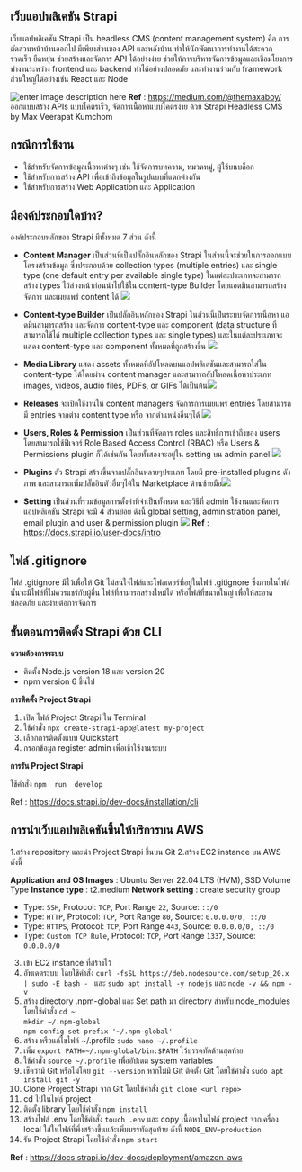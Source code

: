 

## เว็บแอปพลิเคชัน Strapi 
เว็บแอปพลิเคชัน Strapi เป็น headless CMS (content management system) คือ การตัดส่วนหน้าบ้านออกไป มีเพียงส่วนของ API และหลังบ้าน ทำให้นักพัฒนาการทำงานได้สะดวก รวดเร็ว ยืดหยุ่น ช่วยสร้างและจัดการ API ได้อย่างง่าย ช่วยให้การบริหารจัดการข้อมูลและเชื่อมโยงการทำงานระหว่าง frontend และ backend ทำได้อย่างปลอดภัย และทำงานร่วมกับ framework ส่วนใหญ่ได้อย่างเช่น React และ Node

![enter image description here](https://miro.medium.com/v2/resize:fit:1100/format:webp/0*8eHo2OyIhH9FuIF3.png)
**Ref** : https://medium.com/@themaxaboy/ ออกแบบสร้าง APIs แบบโคตรเร็ว, จัดการเนื้อหาแบบโคตรง่าย ด้วย Strapi Headless CMS by Max Veerapat Kumchom



## กรณีการใช้งาน 
- ใช้สำหรับจัดการข้อมูลเนื้อหาต่างๆ เช่น ใช้จัดการบทความ, หมวดหมู่, ผู้ใช้บนบล็อก
- ใช้สำหรับการสร้าง API เพื่อเข้าถึงข้อมูลในรูปแบบที่แตกต่างกัน 
- ใช้สำหรับการสร้าง Web Application และ Application


## มีองค์ประกอบใดบ้าง?
   องค์ประกอบหลักของ Strapi มีทั้งหมด 7 ส่วน ดังนี้ 
 - **Content Manager** เป็นส่วนที่เป็นปลั๊กอินหลักของ Strapi ในส่วนนี้จะช่วยในการออกแบบโครงสร้างข้อมูล ซึ่งประกอบด้วย collection types (multiple entries) และ single type (one default entry per available single type) ในแต่ละประเภทจะสามารถสร้าง types ไว้ล่วงหน้าก่อนนำไปใช้ใน content-type Builder โดยแอดมินสามารถสร้าง จัดการ และเผยแพร่ content ได้ ![](https://docs.strapi.io/img/assets/content-manager/content-manager_list-view.png)

 - **Content-type Builder** เป็นปลั๊กอินหลักของ Strapi ในส่วนนี้เป็นระบบจัดการเนื้อหา แอดมินสามารถสร้าง และจัดการ content-type และ component (data structure ที่สามารถใช้ได้ multiple collection types และ single types) และในแต่ละประเภทจะแสดง content-type และ component  ทั้งหมดที่ถูกสร้างขึ้น ![](https://docs.strapi.io/img/assets/content-type-builder/content-types-builder.png)

 - **Media Library** แสดง assets ทั้งหมดที่อัปโหลดบนแอปพลิเคชันและสามารถใส่ใน content-type ได้โดยผ่าน content manager และสามารถอัปโหลดเนื้อหาประเภท images, videos, audio files, PDFs, or GIFs ได้เป็นต้น![](https://docs.strapi.io/img/assets/media-library/media-library_filters.png)

 - **Releases** จะเปิดใช้งานให้ content managers จัดการการเผยแพร่ entries โดยสามารถมี entries จากต่าง content type หรือ จากตำแหน่งอื่นๆได้ ![](https://docs.strapi.io/img/assets/releases/releases-overview.png)

 - **Users, Roles & Permission** เป็นส่วนที่จัดการ roles และสิทธิ์การเข้าถึงของ users โดยสามารถใช้ฟีเจอร์ Role Based Access Control (RBAC) หรือ Users & Permissions plugin ก็ได้เช่นกัน โดยทั้งสองจะอยู่ใน setting บน admin panel ![](https://docs.strapi.io/img/assets/users-permissions/users-roles-permissions-settings.png)

 - **Plugins** ตัว Strapi สร้างขึ้นจากปลั๊กอินหลายๆประเภท โดยมี pre-installed plugins ดังภาพ และสามารถเพิ่มปลั๊กอินตัวอื่นๆได้ใน Marketplace ด้านซ้ายมือ![](https://docs.strapi.io/img/assets/plugins/plugins-settings.png)
   
 - **Setting**  เป็นส่วนที่รวมข้อมูลการตั้งค่าที่จําเป็นทั้งหมด และวิธีที่ admin ใช้งานและจัดการแอปพลิเคชัน Strapi จะมี 4 ส่วนย่อย ดังนี้ global setting, administration panel, email plugin and user & permission plugin  ![](https://docs.strapi.io/img/assets/settings/settings_custom-logo.png)
**Ref** : https://docs.strapi.io/user-docs/intro
 
## ไฟล์ .gitignore 
ไฟล์ .gitignore มีไว้เพื่อให้ Git ไม่สนใจไฟล์และโฟลเดอร์ที่อยู่ในไฟล์ .gitignore ซึ่งภายในไฟล์นั้นจะมีไฟล์ที่ไม่ควรแชร์กับผู้อื่น ไฟล์ที่สามารถสร้างใหม่ได้ หรือไฟล์ที่ขนาดใหญ่ เพื่อให้สะอาด ปลอดภัย และง่ายต่อการจัดการ

## ขั้นตอนการติดตั้ง Strapi ด้วย CLI 
**ความต้องการระบบ**
 - ติดตั้ง Node.js version 18 และ version 20
 - npm version 6 ขึ้นไป
 
**การติดตั้ง Project Strapi**

 1. เปิด ไฟล์ Project Strapi ใน Terminal 
 2. ใช้คำสั่ง
	`npx create-strapi-app@latest my-project`
3. เลือกการติดตั้งแบบ Quickstart
4. กรอกข้อมูล register admin เพื่อเช้าใช้งานระบบ 

**การรัน Project Strapi**

ใช้คำสั่ง `npm  run  develop`
 
 Ref : https://docs.strapi.io/dev-docs/installation/cli

## การนำเว็บแอปพลิเคชันขึ้นให้บริการบน AWS
1.สร้าง repository และนำ Project Strapi ขึ้นบน Git
2.สร้าง EC2 instance บน AWS ดังนี้

 **Application and OS Images** : Ubuntu Server 22.04 LTS (HVM), SSD Volume Type
  **Instance type** : t2.medium
  **Network setting** : create security group
-   Type:  `SSH`,  Protocol:  `TCP`,  Port Range  `22`,  Source:  `::/0`
-   Type:  `HTTP`,  Protocol:  `TCP`,  Port Range  `80`,  Source:  `0.0.0.0/0, ::/0`
-   Type:  `HTTPS`,  Protocol:  `TCP`,  Port Range  `443`,  Source:  `0.0.0.0/0, ::/0`
-   Type:  `Custom TCP Rule`,  Protocol:  `TCP`,  Port Range  `1337`,  Source:  `0.0.0.0/0`

3. เข้า EC2 instance ที่สร้างไว้
4. อัพเดตระบบ โดยใช้คำสั่ง
 `curl -fsSL https://deb.nodesource.com/setup_20.x | sudo -E bash -
 `  และ
 `sudo apt install -y nodejs` และ
 `node -v && npm -v` 
 5. สร้าง directory .npm-global และ Set path มา directory สำหรับ node_modules โดยใช้คำสั่ง
 `cd ~`  
 `mkdir ~/.npm-global`  
 `npm config set prefix '~/.npm-global'`
 6. สร้าง หรือแก้ไขไฟล์ ~/.profile
 `sudo nano ~/.profile` 
 7. เพิ่ม `export PATH=~/.npm-global/bin:$PATH` ไว้บรรดทัดด้านสุดท้าย
 8. ใช้คำสั่ง  `source ~/.profile` เพื่ออัปเดต system variables
 9. เช็คว่ามี Git หรือไม่โดย `git --version` หากไม่มี Git  ติดตั้ง Git โดยใช้คำสั่ง 
  `sudo apt install git -y`
  10. Clone Project Strapi จาก Git โดยใช้คำสั่ง
   `git clone <url repo>`
  11. cd ไปในไฟล์ project 
  12. ติดตั้ง library โดยใช้คำสั่ง
  `npm install`
  13. สร้างไฟล์ .env โดยใช้คำสั่ง `touch .env` และ copy เนื้อหาในไฟล์ project จากเครื่อง local ใส่ในไฟล์ที่พึ่งสร้างขึ้นแล้ะเพิ่มบรรทัดสุดท้าย ดังนี้ `NODE_ENV=production`
  14. รัน Project Strapi โดยใช้คำสั่ง `npm start`

 **Ref** : https://docs.strapi.io/dev-docs/deployment/amazon-aws

